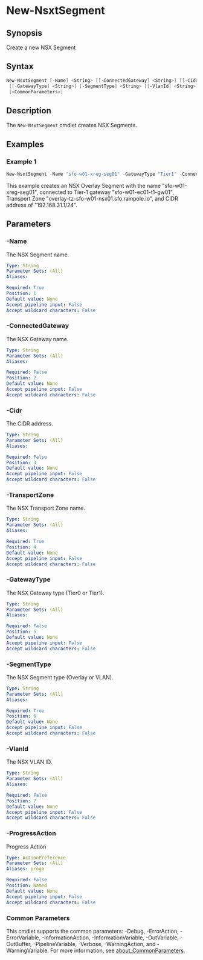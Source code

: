 # New-NsxtSegment

## Synopsis

Create a new NSX Segment

## Syntax

```powershell
New-NsxtSegment [-Name] <String> [[-ConnectedGateway] <String>] [[-Cidr] <String>] [-TransportZone] <String>
 [[-GatewayType] <String>] [-SegmentType] <String> [[-VlanId] <String>] [-ProgressAction <ActionPreference>]
 [<CommonParameters>]
```

## Description

The `New-NsxtSegment` cmdlet creates NSX Segments.

## Examples

### Example 1

```powershell
New-NsxtSegment -Name "sfo-w01-xreg-seg01" -GatewayType "Tier1" -ConnectedGateway "sfo-w01-ec01-t1-gw01" -Cidr "192.168.31.1/24" -TransportZone "overlay-tz-sfo-w01-nsx01.sfo.rainpole.io"
```

This example creates an NSX Overlay Segment with the name "sfo-w01-xreg-seg01", connected to Tier-1 gateway "sfo-w01-ec01-t1-gw01", Transport Zone "overlay-tz-sfo-w01-nsx01.sfo.rainpole.io", and CIDR address of "192.168.31.1/24".

## Parameters

### -Name

The NSX Segment name.

```yaml
Type: String
Parameter Sets: (All)
Aliases:

Required: True
Position: 1
Default value: None
Accept pipeline input: False
Accept wildcard characters: False
```

### -ConnectedGateway

The NSX Gateway name.

```yaml
Type: String
Parameter Sets: (All)
Aliases:

Required: False
Position: 2
Default value: None
Accept pipeline input: False
Accept wildcard characters: False
```

### -Cidr

The CIDR address.

```yaml
Type: String
Parameter Sets: (All)
Aliases:

Required: False
Position: 3
Default value: None
Accept pipeline input: False
Accept wildcard characters: False
```

### -TransportZone

The NSX Transport Zone name.

```yaml
Type: String
Parameter Sets: (All)
Aliases:

Required: True
Position: 4
Default value: None
Accept pipeline input: False
Accept wildcard characters: False
```

### -GatewayType

The NSX Gateway type (Tier0 or Tier1).

```yaml
Type: String
Parameter Sets: (All)
Aliases:

Required: False
Position: 5
Default value: None
Accept pipeline input: False
Accept wildcard characters: False
```

### -SegmentType

The NSX Segment type (Overlay or VLAN).

```yaml
Type: String
Parameter Sets: (All)
Aliases:

Required: True
Position: 6
Default value: None
Accept pipeline input: False
Accept wildcard characters: False
```

### -VlanId

The NSX VLAN ID.

```yaml
Type: String
Parameter Sets: (All)
Aliases:

Required: False
Position: 7
Default value: None
Accept pipeline input: False
Accept wildcard characters: False
```

### -ProgressAction

Progress Action

```yaml
Type: ActionPreference
Parameter Sets: (All)
Aliases: proga

Required: False
Position: Named
Default value: None
Accept pipeline input: False
Accept wildcard characters: False
```

### Common Parameters

This cmdlet supports the common parameters: -Debug, -ErrorAction, -ErrorVariable, -InformationAction, -InformationVariable, -OutVariable, -OutBuffer, -PipelineVariable, -Verbose, -WarningAction, and -WarningVariable. For more information, see [about_CommonParameters](http://go.microsoft.com/fwlink/?LinkID=113216).
